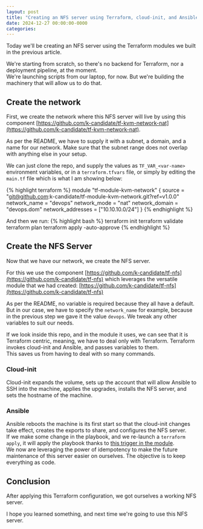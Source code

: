 ```yaml
---
layout: post
title: "Creating an NFS server using Terraform, cloud-init, and Ansible"
date: 2024-12-27 00:00:00-0000
categories: 
---
```

Today we'll be creating an NFS server using the Terraform modules we built in the previous article.

We're starting from scratch, so there's no backend for Terraform, nor a deployment pipeline, at the moment.  
We're launching scripts from our laptop, for now. But we're building the machinery that will allow us to do that.

## Create the network
First, we create the network where this NFS server will live by using this component [https://github.com/k-candidate/tf-kvm-network-nat](https://github.com/k-candidate/tf-kvm-network-nat).

As per the README, we have to supply it with a subnet, a domain, and a name for our network. Make sure that the subnet range does not overlap with anything else in your setup.

We can just clone the repo, and supply the values as `TF_VAR_<var-name>` environment variables, or in a `terraform.tfvars` file, or simply by editing the `main.tf` file which is what I am showing below:

{% highlight terraform %}
module "tf-module-kvm-network" {
  source            = "git@github.com:k-candidate/tf-module-kvm-network.git?ref=v1.0.0"
  network_name      = "devops"
  network_mode      = "nat"
  network_domain    = "devops.dom"
  network_addresses = ["10.10.10.0/24"]
}
{% endhighlight %}

And then we run:
{% highlight bash %}
terraform init
terraform validate
terraform plan
terraform apply -auto-approve
{% endhighlight %}

## Create the NFS Server
Now that we have our network, we create the NFS server.

For this we use the component [https://github.com/k-candidate/tf-nfs](https://github.com/k-candidate/tf-nfs) which leverages the versatile module that we had created: [https://github.com/k-candidate/tf-nfs](https://github.com/k-candidate/tf-nfs)

As per the README, no variable is required because they all have a default.  
But in our case, we have to specify the `network_name` for example, because in the previous step we gave it the value `devops`. We tweak any other variables to suit our needs.

If we look inside this repo, and in the module it uses, we can see that it is Terraform centric, meaning, we have to deal only with Terraform. Terraform invokes cloud-init and Ansible, and passes variables to them.  
This saves us from having to deal with so many commands.

### Cloud-init 
Cloud-init expands the volume, sets up the account that will allow Ansible to SSH into the machine, applies the upgrades, installs the NFS server, and sets the hostname of the machine.

### Ansible
Ansible reboots the machine is its first start so that the cloud-init changes take effect, creates the exports to share, and configures the NFS server.  
If we make some change in the playbook, and we re-launch a `terraform apply`, it will apply the playbook thanks to [this trigger in the module](https://github.com/k-candidate/tf-module-kvm-vm/blob/9b0d1428f7bff415f1e6299207b27ec21d9c9fc4/main.tf#L95).  
We now are leveraging the power of idempotency to make the future maintenance of this server easier on ourselves. The objective is to keep everything as code.

## Conclusion
After applying this Terraform configuration, we got ourselves a working NFS server.

I hope you learned something, and next time we're going to use this NFS server.